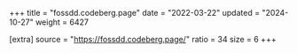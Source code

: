 +++
title = "fossdd.codeberg.page"
date = "2022-03-22"
updated = "2024-10-27"
weight = 6427

[extra]
source = "https://fossdd.codeberg.page/"
ratio = 34
size = 6
+++

